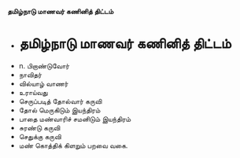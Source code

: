 **தமிழ்நாடு மாணவர் கணினித் திட்டம்**
- # தமிழ்நாடு மாணவர் கணினித் திட்டம்
- n. பிறாண்டுவோர்
- நாவிதர்
- வில்யாழ் வாணர்
- உராய்வது
- செருப்படித் தோல்வார் கருவி
- தோல் மெருகிடும் இயந்திரம்
- பாதை மண்வாரிச் சமனிடும் இயந்திரம்
- சுரண்டு கருவி
- செதுக்கு கருவி
- மண் கொத்திக் கிளறும் பறவை வகை.

